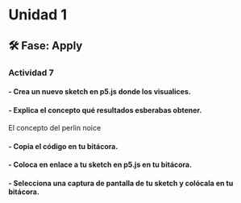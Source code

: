# Unidad 1

## 🛠 Fase: Apply

### Actividad 7
#### - Crea un nuevo sketch en p5.js donde los visualices.
#### - Explica el concepto qué resultados esberabas obtener.
El concepto del perlin noice
#### - Copia el código en tu bitácora.

#### - Coloca en enlace a tu sketch en p5.js en tu bitácora.

#### - Selecciona una captura de pantalla de tu sketch y colócala en tu bitácora.
